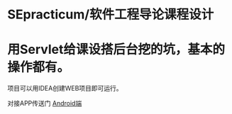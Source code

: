 # SEpracticum/软件工程导论课程设计
# 用Servlet给课设搭后台挖的坑，基本的操作都有。 


项目可以用IDEA创建WEB项目即可运行。

对接APP传送门
[Android端](https://github.com/escnqh/Rainbow)

